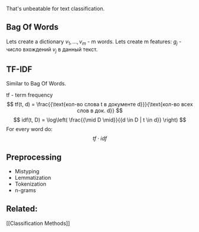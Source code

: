 That's unbeatable for text classification.

## Bag Of Words
Lets create a dictionary $v_{1}, \dots, v_{m}$ - m words.
Lets create m features: $g_{j}$ - число вхождений $v_{j}$ в данный текст.

## TF-IDF
Similar to Bag Of Words.

tf - term frequency
$$
tf(t, d) = \frac{{\text{кол-во слова t в документе d}}}{\text{кол-во всех слов в док. d}}
$$
$$
idf(t, D) = \log\left( \frac{{\mid D \mid}}{{d \in D | t \in d}} \right)
$$
For every word do:
$$
tf  \cdot  idf
$$

## Preprocessing
- Mistyping
- Lemmatization
- Tokenization 
- n-grams


## Related:
[[Classification Methods]]
